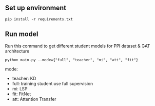 ## Set up environment
```
pip install -r requirements.txt
```

## Run model 
Run this command to get different student models for PPI dataset & GAT architecture

```
python main.py --mode={"full", "teacher", "mi", "att", "fit"}
```
mode:
- teacher: KD
- full:   training student use full supervision
- mi:     LSP
- fit: FitNet
- att: Attention Transfer